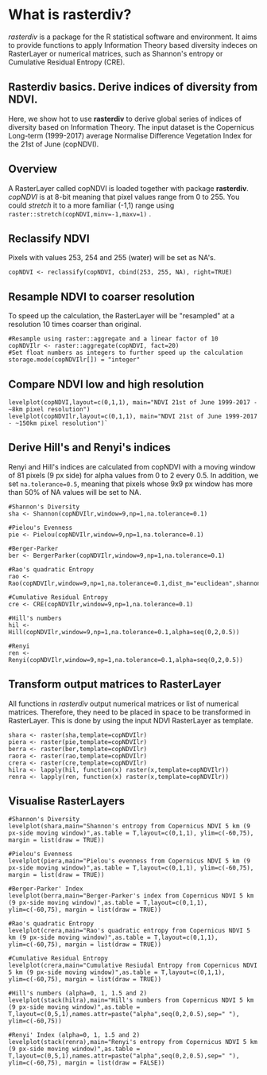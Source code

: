 # What is rasterdiv?

*rasterdiv* is a package for the R statistical software and environment. It aims to provide functions to apply Information Theory based diversity indeces on RasterLayer or numerical matrices, such as Shannon's entropy or Cumulative Residual Entropy (CRE).

## Rasterdiv basics. Derive indices of diversity from NDVI.

Here, we show hot to use **rasterdiv** to derive global series of indices of diversity based on Information Theory. The input dataset is the Copernicus Long-term (1999-2017) average Normalise Difference Vegetation Index for the 21st of June (copNDVI).

## Overview
A RasterLayer called copNDVI is loaded together with package **rasterdiv**. *copNDVI* is at 8-bit meaning that pixel values range from 0 to 255. You could *stretch* it to a more familiar (-1,1) range using `raster::stretch(copNDVI,minv=-1,maxv=1)` .  

## Reclassify NDVI 
Pixels with values 253, 254 and 255 (water) will be set as NA's.

```{r}
copNDVI <- reclassify(copNDVI, cbind(253, 255, NA), right=TRUE)
```

## Resample NDVI to coarser resolution 
To speed up the calculation, the RasterLayer will be "resampled" at a resolution 10 times coarser than original.

```{r}
#Resample using raster::aggregate and a linear factor of 10
copNDVIlr <- raster::aggregate(copNDVI, fact=20)
#Set float numbers as integers to further speed up the calculation
storage.mode(copNDVIlr[]) = "integer"
```

## Compare NDVI low and high resolution

```{r fig01}
levelplot(copNDVI,layout=c(0,1,1), main="NDVI 21st of June 1999-2017 - ~8km pixel resolution")
levelplot(copNDVIlr,layout=c(0,1,1), main="NDVI 21st of June 1999-2017 - ~150km pixel resolution")`
```

## Derive Hill's and Renyi's indices 
Renyi and Hill's indices are calculated from copNDVI with a moving window of 81 pixels (9 px side) for alpha values from 0 to 2 every 0.5. In addition, we set `na.tolerance=0.5`, meaning that pixels whose 9x9 px window has more than 50% of NA values will be set to NA.

```{r echo = T, results = 'hide', warning=FALSE, message=FALSE}
#Shannon's Diversity
sha <- Shannon(copNDVIlr,window=9,np=1,na.tolerance=0.1)

#Pielou's Evenness
pie <- Pielou(copNDVIlr,window=9,np=1,na.tolerance=0.1)

#Berger-Parker
ber <- BergerParker(copNDVIlr,window=9,np=1,na.tolerance=0.1)

#Rao's quadratic Entropy
rao <- Rao(copNDVIlr,window=9,np=1,na.tolerance=0.1,dist_m="euclidean",shannon=FALSE)

#Cumulative Residual Entropy
cre <- CRE(copNDVIlr,window=9,np=1,na.tolerance=0.1)

#Hill's numbers
hil <- Hill(copNDVIlr,window=9,np=1,na.tolerance=0.1,alpha=seq(0,2,0.5))

#Renyi
ren <- Renyi(copNDVIlr,window=9,np=1,na.tolerance=0.1,alpha=seq(0,2,0.5))
```

## Transform output matrices to RasterLayer
All functions in *rasterdiv* output numerical matrices or list of numerical matrices. Therefore, they need to be placed in space to be transformed in RasterLayer. This is done by using the input NDVI RasterLayer as template.

```{r}
shara <- raster(sha,template=copNDVIlr)
piera <- raster(pie,template=copNDVIlr)
berra <- raster(ber,template=copNDVIlr)
raora <- raster(rao,template=copNDVIlr)
crera <- raster(cre,template=copNDVIlr)
hilra <- lapply(hil, function(x) raster(x,template=copNDVIlr))
renra <- lapply(ren, function(x) raster(x,template=copNDVIlr))
```

## Visualise RasterLayers

```{r fig02}
#Shannon's Diversity
levelplot(shara,main="Shannon's entropy from Copernicus NDVI 5 km (9 px-side moving window)",as.table = T,layout=c(0,1,1), ylim=c(-60,75), margin = list(draw = TRUE))
```

```{r fig03}
#Pielou's Evenness
levelplot(piera,main="Pielou's evenness from Copernicus NDVI 5 km (9 px-side moving window)",as.table = T,layout=c(0,1,1), ylim=c(-60,75), margin = list(draw = TRUE))
```

```{r fig04}
#Berger-Parker' Index
levelplot(berra,main="Berger-Parker's index from Copernicus NDVI 5 km (9 px-side moving window)",as.table = T,layout=c(0,1,1), ylim=c(-60,75), margin = list(draw = TRUE))
```

```{r fig05}
#Rao's quadratic Entropy
levelplot(crera,main="Rao's quadratic entropy from Copernicus NDVI 5 km (9 px-side moving window)",as.table = T,layout=c(0,1,1), ylim=c(-60,75), margin = list(draw = TRUE))
```


```{r fig06}
#Cumulative Residual Entropy
levelplot(crera,main="Cumulative Resiudal Entropy from Copernicus NDVI 5 km (9 px-side moving window)",as.table = T,layout=c(0,1,1), ylim=c(-60,75), margin = list(draw = TRUE))
```

```{r fig07}
#Hill's numbers (alpha=0, 1, 1.5 and 2)
levelplot(stack(hilra),main="Hill's numbers from Copernicus NDVI 5 km (9 px-side moving window)",as.table = T,layout=c(0,5,1),names.attr=paste("alpha",seq(0,2,0.5),sep=" "), ylim=c(-60,75))
```

```{r fig08}
#Renyi' Index (alpha=0, 1, 1.5 and 2)
levelplot(stack(renra),main="Renyi's entropy from Copernicus NDVI 5 km (9 px-side moving window)",as.table = T,layout=c(0,5,1),names.attr=paste("alpha",seq(0,2,0.5),sep=" "), ylim=c(-60,75), margin = list(draw = FALSE))
```
